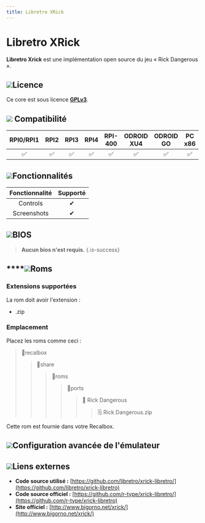 ```yaml
---
title: Libretro XRick
---
```


# Libretro XRick

**Libretro Xrick** est une implémentation open source du jeu « Rick Dangerous ».

## ![](./gerald-g-parchment-background-or-border-5.svg)Licence

Ce core est sous licence [**GPLv3**](https://github.com/libretro/xrick-libretro/blob/master/README).

## ![](./compatibility.png) Compatibilité

| RPI0/RPI1 | RPI2 | RPI3 | RPI4 | RPI-400 | ODROID XU4 | ODROID GO | PC x86 | PC X86\_64 |
| :---: | :---: | :---: | :---: | :---: | :---: | :---: | :---: | :---: |
| ✅ | ✅ | ✅ | ✅ | ✅ | ✅ | ✅ | ✅ | ✅ |

## ![](./cogwheel-145804_640.png)Fonctionnalités

| Fonctionnalité | Supporté |
| :---: | :---: |
| Controls | ✔ |
| Screenshots | ✔ |

## ![](./tqfp32.svg)BIOS


>**Aucun bios n'est requis.**
{.is-success}

## \*\*\*\*![](./rom-30098_640.png)**Roms**

### **Extensions supportées**

La rom doit avoir l'extension :

* .zip

### **Emplacement**

Placez les roms comme ceci : 

> 📁recalbox
>
> > 📁share
> >
> > > 📁roms
> > >
> > > > 📁ports
> > > >
> > > > > 📁 Rick Dangerous
> > > > >
> > > > > > 🗒 Rick Dangerous.zip

Cette rom est fournie dans votre Recalbox.

## ![](./hammer-28636_640.png)Configuration avancée de l'émulateur

###  <a id="options-du-core"></a>

## ![](./kisspng-web-development-world-wide-web-computer-icons-webs-world-wide-web-icon-png-5ab05c24477216.4540070115215073642927.png)**Liens externes**

* **Code source utilisé :** [https://github.com/libretro/xrick-libretro/](https://github.com/libretro/xrick-libretro)
* **Code source officiel :** [https://github.com/r-type/xrick-libretro/](https://github.com/r-type/xrick-libretro)
* **Site officiel :** [http://www.bigorno.net/xrick/](http://www.bigorno.net/xrick/)​

